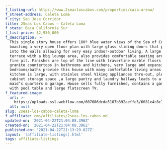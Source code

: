 ```yaml
---
f_listing-url: https://www.2seasloscabos.com/properties/casa-arena/
f_street-address: Caleta Loma
f_city: San Jose Corridor
title: 2Seas Los Cabos – Caleta Loma
f_state: Baja California Sur
f_list-price: $2,950,000
f_description: >-
  This single story house offers 180ª blue water views of the Sea of Cortez,
  boasting a very open floor plan with large glass sliding doors that pocket
  into the walls allowing for very easy indoor-outdoor living. A large pool/spa
  terrace with a bbq lounge area, also provides comfortable seating around the
  fire pit. Finishes are top of the line with travertine marble floors thru-out,
  granite countertops in bathrooms and kitchens, very large and expansive
  bedrooms/baths provide this house with many comfortable living areas. The
  kitchen is large, with stainles steel Viking appliances thru-out, plenty of
  cabinet storage space ,a large pantry and laundry hallway leads to a full
  maid’s quarters & garage. House sells fully furnished, contains a game room
  with pool table and large flatscreen TV.
f_featured-image:
  url: >-
    https://uploads-ssl.webflow.com/607686dcda5167b392aeffe3/6081e4c8c79b9559bcf7c59f_6077da62163ba85c2289d85b_6033150f1b43cArena-8-835x540.jpeg
  alt: null
slug: 2seas-los-cabos-caleta-loma
f_affiliate: cms/affiliates/2seas-los-cabos.md
updated-on: '2021-04-22T21:04:08.396Z'
created-on: '2021-04-22T21:04:08.396Z'
published-on: '2021-04-22T21:13:29.827Z'
layout: '[affiliate-listings].html'
tags: affiliate-listings
---
```



